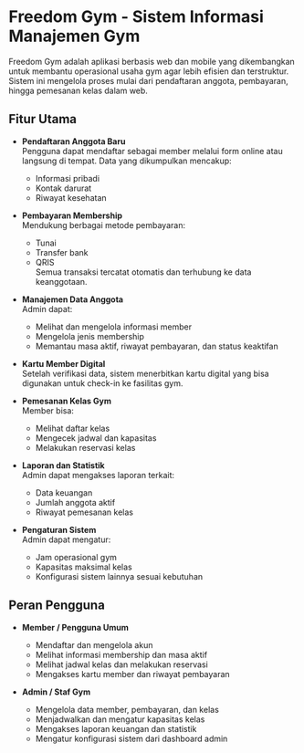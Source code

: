 # Freedom Gym - Sistem Informasi Manajemen Gym

Freedom Gym adalah aplikasi berbasis web dan mobile yang dikembangkan untuk membantu operasional usaha gym agar lebih efisien dan terstruktur. Sistem ini mengelola proses mulai dari pendaftaran anggota, pembayaran, hingga pemesanan kelas dalam web.

## Fitur Utama

- **Pendaftaran Anggota Baru**  
  Pengguna dapat mendaftar sebagai member melalui form online atau langsung di tempat. Data yang dikumpulkan mencakup:
  - Informasi pribadi
  - Kontak darurat
  - Riwayat kesehatan

- **Pembayaran Membership**  
  Mendukung berbagai metode pembayaran:
  - Tunai
  - Transfer bank
  - QRIS  
  Semua transaksi tercatat otomatis dan terhubung ke data keanggotaan.

- **Manajemen Data Anggota**  
  Admin dapat:
  - Melihat dan mengelola informasi member
  - Mengelola jenis membership
  - Memantau masa aktif, riwayat pembayaran, dan status keaktifan

- **Kartu Member Digital**  
  Setelah verifikasi data, sistem menerbitkan kartu digital yang bisa digunakan untuk check-in ke fasilitas gym.

- **Pemesanan Kelas Gym**  
  Member bisa:
  - Melihat daftar kelas
  - Mengecek jadwal dan kapasitas
  - Melakukan reservasi kelas

- **Laporan dan Statistik**  
  Admin dapat mengakses laporan terkait:
  - Data keuangan
  - Jumlah anggota aktif
  - Riwayat pemesanan kelas

- **Pengaturan Sistem**  
  Admin dapat mengatur:
  - Jam operasional gym
  - Kapasitas maksimal kelas
  - Konfigurasi sistem lainnya sesuai kebutuhan

## Peran Pengguna

- **Member / Pengguna Umum**
  - Mendaftar dan mengelola akun
  - Melihat informasi membership dan masa aktif
  - Melihat jadwal kelas dan melakukan reservasi
  - Mengakses kartu member dan riwayat pembayaran

- **Admin / Staf Gym**
  - Mengelola data member, pembayaran, dan kelas
  - Menjadwalkan dan mengatur kapasitas kelas
  - Mengakses laporan keuangan dan statistik
  - Mengatur konfigurasi sistem dari dashboard admin
